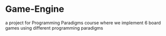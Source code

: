 # Game-Engine
a project for Programming Paradigms course where we implement 6 board games using different programming paradigms
